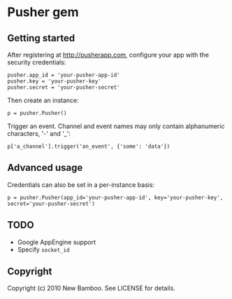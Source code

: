 Pusher gem
==========

Getting started
---------------

After registering at <http://pusherapp.com>, configure your app with the security credentials:

    pusher.app_id = 'your-pusher-app-id'
    pusher.key = 'your-pusher-key'
    pusher.secret = 'your-pusher-secret'

Then create an instance:

    p = pusher.Pusher()

Trigger an event. Channel and event names may only contain alphanumeric characters, '-' and '_':

    p['a_channel'].trigger('an_event', {'some': 'data'})


Advanced usage
--------------

Credentials can also be set in a per-instance basis:

    p = pusher.Pusher(app_id='your-pusher-app-id', key='your-pusher-key', secret='your-pusher-secret')

TODO
----

* Google AppEngine support
* Specify `socket_id`

Copyright
---------

Copyright (c) 2010 New Bamboo. See LICENSE for details.